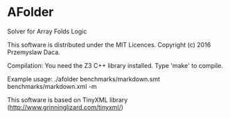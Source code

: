 # AFolder
Solver for Array Folds Logic

This software is distributed under the MIT Licences.
Copyright (c) 2016 Przemyslaw Daca.

Compilation:
You need the Z3 C++ library installed. Type 'make' to compile.

Example usage:
./afolder benchmarks/markdown.smt benchmarks/markdown.xml -m

This software is based on TinyXML library
(http://www.grinninglizard.com/tinyxml/)

